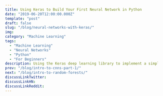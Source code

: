 ```yaml
---
title: Using Keras to Build Your First Neural Network in Python
date: "2019-06-20T12:00:00.000Z"
template: "post"
draft: false
slug: "/blog/neural-networks-with-keras/"
img:
category: "Machine Learning"
tags:
  - "Machine Learning"
  - "Neural Networks"
  - "Python"
  - "For Beginners"
description: Using the Keras deep learning library to implement a simple Neural Network in Python.
prev: "/blog/intro-to-cnns-part-1/"
next: "/blog/intro-to-random-forests/"
discussLinkTwitter:
discussLinkHN:
discussLinkReddit:
---
```

